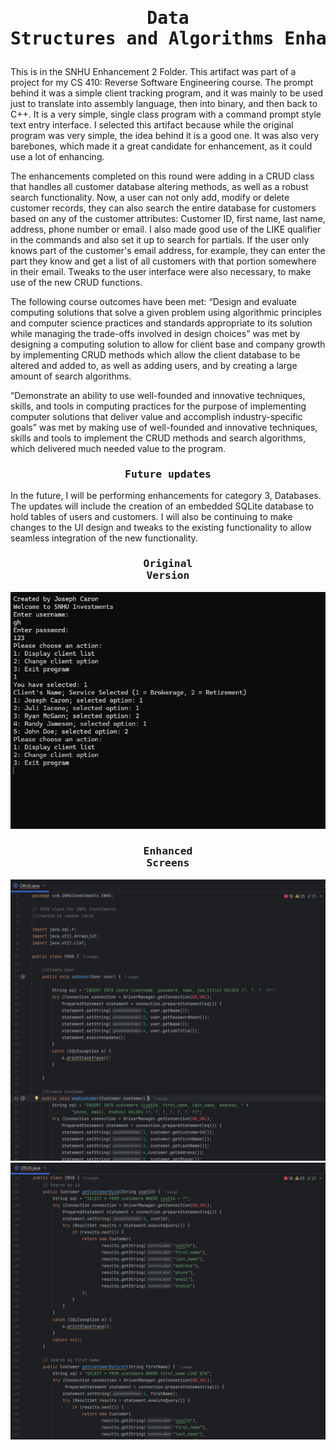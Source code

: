 # <pre align="center">Data Structures and Algorithms Enhancements</pre>
This is in the SNHU Enhancement 2 Folder.
This artifact was part of a project for my CS 410: Reverse Software Engineering course. The prompt behind it was a simple client tracking program, and it was mainly to be used just to translate into assembly language, then into binary, and then back to C++. It is a very simple, single class program with a command prompt style text entry interface. I selected this artifact because while the original program was very simple, the idea behind it is a good one. It was also very barebones, which made it a great candidate for enhancement, as it could use a lot of enhancing.

The enhancements completed on this round were adding in a CRUD class that handles all customer database altering methods, as well as a robust search functionality. Now, a user can not only add, modify or delete customer records, they can also search the entire database for customers based on any of the customer attributes: Customer ID, first name, last name, address, phone number or email. I also made good use of the LIKE qualifier in the commands and also set it up to search for partials. If the user only knows part of the customer's email address, for example, they can enter the part they know and get a list of all customers with that portion somewhere in their email. Tweaks to the user interface were also necessary, to make use of the new CRUD functions.

The following course outcomes have been met:
“Design and evaluate computing solutions that solve a given problem using algorithmic principles and computer science practices and standards appropriate to its solution while managing the trade-offs involved in design choices” was met by designing a computing solution to allow for client base and company growth by implementing CRUD methods which allow the client database to be altered and added to, as well as adding users, and by creating a large amount of search algorithms.

“Demonstrate an ability to use well-founded and innovative techniques, skills, and tools in computing practices for the purpose of implementing computer solutions that deliver value and accomplish industry-specific goals” was met by making use of well-founded and innovative techniques, skills and tools to implement the CRUD methods and search algorithms, which delivered much needed value to the program.

### <pre align="center">Future updates</pre>

In the future, I will be performing enhancements for category 3, Databases. The updates will include the creation of an embedded SQLite database to hold tables of users and customers. I will also be continuing to make changes to the UI design and tweaks to the existing functionality to allow seamless integration of the new functionality.

### <pre align="center">Original Version</pre>

<img src="Original.png">

### <pre align="center">Enhanced Screens</pre>

<img src="CRUD.png">

<img src="search1.png">


